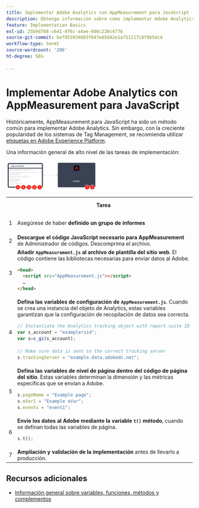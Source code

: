 ```yaml
---
title: Implementar Adobe Analytics con AppMeasurement para JavaScript
description: Obtenga información sobre cómo implementar Adobe Analytics mediante JavaScript sin un sistema de administración de etiquetas.
feature: Implementation Basics
exl-id: 25b9d768-c641-4f6c-a4ae-0d6c238c4776
source-git-commit: bef853934683f647e05d42e1a751217c8f9b5dc4
workflow-type: tm+mt
source-wordcount: '206'
ht-degree: 56%

---
```


# Implementar Adobe Analytics con AppMeasurement para JavaScript

Históricamente, AppMeasurement para JavaScript ha sido un método común para implementar Adobe Analytics. Sin embargo, con la creciente popularidad de los sistemas de Tag Management, se recomienda utilizar [etiquetas en Adobe Experience Platform](../launch/overview.md).

Una información general de alto nivel de las tareas de implementación:

![Cómo implementar Adobe Analytics con AppMeasurement para Javascript, tal como se describe en esta sección.](../assets/appmeasurement-annotated.png)

<table>

<tr>
<th style="width:5%"></th><th style="width:75%"><b>Tarea</b></th><th style="width:20%"><b>Más información</b></th>
</tr>

<tr>
<td>1</td><td>Asegúrese de haber <b>definido un grupo de informes</b></td><td><a href="../../admin/admin/c-manage-report-suites/report-suites-admin.md">Administrador del grupo de informes</a></td>
</tr>

<tr>
<td>2</td><td><b>Descargue el código JavaScript necesario para AppMeasurement</b> de Administrador de códigos. Descomprima el archivo.</td><td><a href="../../admin/admin/code-manager-admin.md">Administrador de códigos</a></td>
</tr>

<tr>
<td>3</td><td><b>Añadir <code>AppMeasurement.js</code> al archivo de plantilla del sitio web</b>. El código contiene las bibliotecas necesarias para enviar datos al Adobe.

```html
<head>
  <script src="AppMeasurement.js"></script>
  …
</head>
```

</td><td></td>
</tr>

<tr>
<td>4</td><td><b>Defina las variables de configuración de <code>AppMeasurement.js</code></b>. Cuando se crea una instancia del objeto de Analytics, estas variables garantizan que la configuración de recopilación de datos sea correcta.

```JavaScript
// Instantiate the Analytics tracking object with report suite ID
var s_account = "examplersid";
var s=s_gi(s_account);
 
// Make sure data is sent to the correct tracking server
s.trackingServer = "example.data.adobedc.net";
```

</td><td><a href="../vars/config-vars/configuration-variables.md">Variables de configuración</a></td>
</tr>

<tr>
<td>5</td><td><b>Defina las variables de nivel de página dentro del código de página del sitio</b>. Estas variables determinan la dimensión y las métricas específicas que se envían a Adobe.

```js
s.pageName = "Example page";
s.eVar1 = "Example eVar";
s.events = "event1";
```

</td><td><a href="../vars/page-vars/page-variables.md">Variables de página</a></td>
</tr>

<tr>
<td>6</td><td><b>Envíe los datos al Adobe mediante la variable <code>t()</code> método</b>, cuando se definan todas las variables de página.

```js
s.t();
```

</td><td><a href="../vars/functions/t-method.md">método t()</a></td>
</tr>

<tr>
<td>7</td><td><b>Ampliación y validación de la implementación</b> antes de llevarlo a producción.</b></td><td></td>
</tr>

</table>

## Recursos adicionales

- [Información general sobre variables, funciones, métodos y complementos](../vars/overview.md)
